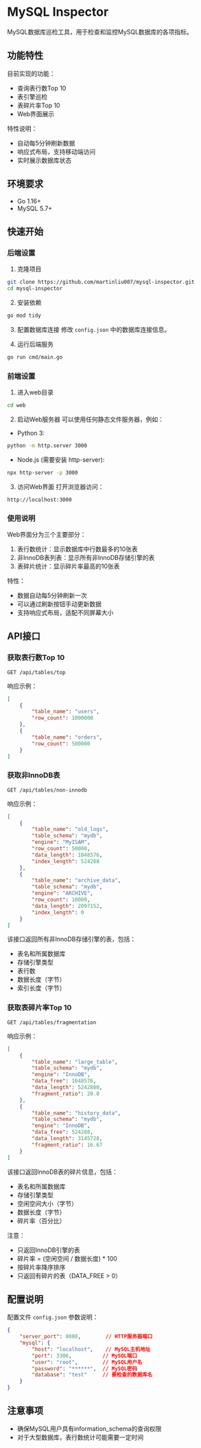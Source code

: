 # MySQL Inspector

MySQL数据库巡检工具，用于检查和监控MySQL数据库的各项指标。

## 功能特性

目前实现的功能：
- 查询表行数Top 10
- 表引擎巡检
- 表碎片率Top 10
- Web界面展示

特性说明：
- 自动每5分钟刷新数据
- 响应式布局，支持移动端访问
- 实时展示数据库状态

## 环境要求

- Go 1.16+
- MySQL 5.7+

## 快速开始

### 后端设置

1. 克隆项目
```bash
git clone https://github.com/martinliu007/mysql-inspector.git
cd mysql-inspector
```

2. 安装依赖
```bash
go mod tidy
```

3. 配置数据库连接
修改 `config.json` 中的数据库连接信息。

4. 运行后端服务
```bash
go run cmd/main.go
```

### 前端设置

1. 进入web目录
```bash
cd web
```

2. 启动Web服务器
可以使用任何静态文件服务器，例如：
- Python 3:
```bash
python -m http.server 3000
```
- Node.js (需要安装 http-server):
```bash
npx http-server -p 3000
```

3. 访问Web界面
打开浏览器访问：
```
http://localhost:3000
```

### 使用说明

Web界面分为三个主要部分：
1. 表行数统计：显示数据库中行数最多的10张表
2. 非InnoDB表列表：显示所有非InnoDB存储引擎的表
3. 表碎片统计：显示碎片率最高的10张表

特性：
- 数据自动每5分钟刷新一次
- 可以通过刷新按钮手动更新数据
- 支持响应式布局，适配不同屏幕大小

## API接口

### 获取表行数Top 10

```
GET /api/tables/top
```

响应示例：
```json
[
    {
        "table_name": "users",
        "row_count": 1000000
    },
    {
        "table_name": "orders",
        "row_count": 500000
    }
]
```

### 获取非InnoDB表

```
GET /api/tables/non-innodb
```

响应示例：
```json
[
    {
        "table_name": "old_logs",
        "table_schema": "mydb",
        "engine": "MyISAM",
        "row_count": 50000,
        "data_length": 1048576,
        "index_length": 524288
    },
    {
        "table_name": "archive_data",
        "table_schema": "mydb",
        "engine": "ARCHIVE",
        "row_count": 10000,
        "data_length": 2097152,
        "index_length": 0
    }
]
```

该接口返回所有非InnoDB存储引擎的表，包括：
- 表名和所属数据库
- 存储引擎类型
- 表行数
- 数据长度（字节）
- 索引长度（字节）

### 获取表碎片率Top 10

```
GET /api/tables/fragmentation
```

响应示例：
```json
[
    {
        "table_name": "large_table",
        "table_schema": "mydb",
        "engine": "InnoDB",
        "data_free": 1048576,
        "data_length": 5242880,
        "fragment_ratio": 20.0
    },
    {
        "table_name": "history_data",
        "table_schema": "mydb",
        "engine": "InnoDB",
        "data_free": 524288,
        "data_length": 3145728,
        "fragment_ratio": 16.67
    }
]
```

该接口返回InnoDB表的碎片信息，包括：
- 表名和所属数据库
- 存储引擎类型
- 空闲空间大小（字节）
- 数据长度（字节）
- 碎片率（百分比）

注意：
- 只返回InnoDB引擎的表
- 碎片率 = (空闲空间 / 数据长度) * 100
- 按碎片率降序排序
- 只返回有碎片的表（DATA_FREE > 0）

## 配置说明

配置文件 `config.json` 参数说明：

```json
{
    "server_port": 8080,        // HTTP服务器端口
    "mysql": {
        "host": "localhost",    // MySQL主机地址
        "port": 3306,          // MySQL端口
        "user": "root",        // MySQL用户名
        "password": "******",  // MySQL密码
        "database": "test"     // 要检查的数据库名
    }
}
```

## 注意事项

- 确保MySQL用户具有information_schema的查询权限
- 对于大型数据库，表行数统计可能需要一定时间
